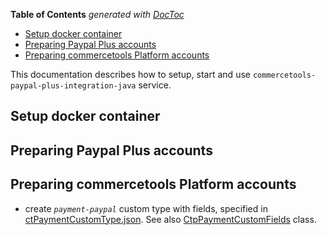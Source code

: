 <!-- START doctoc generated TOC please keep comment here to allow auto update -->
<!-- DON'T EDIT THIS SECTION, INSTEAD RE-RUN doctoc TO UPDATE -->
**Table of Contents**  *generated with [DocToc](https://github.com/thlorenz/doctoc)*

- [Setup docker container](#setup-docker-container)
- [Preparing Paypal Plus accounts](#preparing-paypal-plus-accounts)
- [Preparing commercetools Platform accounts](#preparing-commercetools-platform-accounts)

<!-- END doctoc generated TOC please keep comment here to allow auto update -->

This documentation describes how to setup, start and use `commercetools-paypal-plus-integration-java` service.

## Setup docker container

## Preparing Paypal Plus accounts

## Preparing commercetools Platform accounts

- create *`payment-paypal`* custom type with fields, specified in
[ctPaymentCustomType.json](/src/main/resources/referenceModels/ctPaymentCustomType.json). See also
[CtpPaymentCustomFields](/src/main/java/com/commercetools/payment/constants/ctp/CtpPaymentCustomFields.java) class.